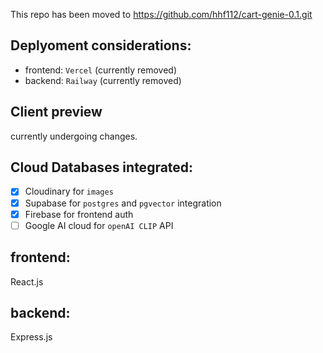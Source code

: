 This repo has been moved to https://github.com/hhf112/cart-genie-0.1.git

## Deplyoment considerations: 
- frontend: `Vercel` (currently removed)
- backend: `Railway` (currently removed)

## Client preview
currently undergoing changes.

## Cloud Databases integrated: 
- [x] Cloudinary for `images`
- [x] Supabase for `postgres` and `pgvector` integration 
- [x] Firebase for frontend auth
- [ ] Google AI cloud for `openAI CLIP` API

## frontend:
React.js

## backend: 
Express.js

